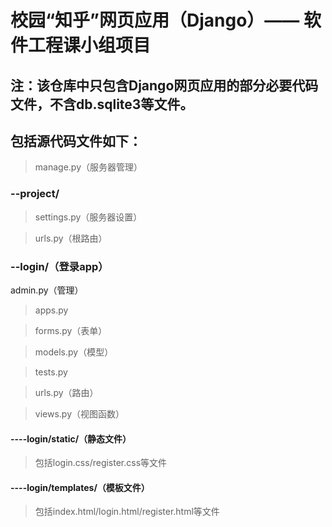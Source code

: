 # 校园“知乎”网页应用（Django）—— 软件工程课小组项目

## 注：该仓库中只包含Django网页应用的部分必要代码文件，不含db.sqlite3等文件。

## 包括源代码文件如下：

> manage.py（服务器管理）


### --project/

> settings.py（服务器设置）

> urls.py（根路由）


### --login/（登录app）
admin.py（管理）

> apps.py

> forms.py（表单）

> models.py（模型）

> tests.py

> urls.py（路由）

> views.py（视图函数）

#### ----login/static/（静态文件）

> 包括login.css/register.css等文件

#### ----login/templates/（模板文件）

> 包括index.html/login.html/register.html等文件



